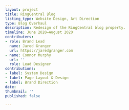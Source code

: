 ```yaml
---
layout: project
title: RingCentral Blog
listing_type: Website Design, Art Direction
type: Blog Overhaul
description: Redesign of the RingCentral blog property.
timeline: June 2020–August 2020
contributers:
- role: Brand Lead
  name: Jared Granger
  url: https://jaredgranger.com
- name: Connor Murphy
  url: ''
  role: Lead Designer
contributions:
- label: System Design
- label: Page Layout & Design
- label: Brand Direction
date: 
thumbnail: ''
published: false

---
```

